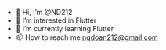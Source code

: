 - 👋 Hi, I’m @ND212
- 👀 I’m interested in Flutter
- 🌱 I’m currently learning Flutter
- 📫 How to reach me ngdoan212@gmail.com

<!---
ND212/ND212 is a ✨ special ✨ repository because its `README.md` (this file) appears on your GitHub profile.
You can click the Preview link to take a look at your changes.
--->
